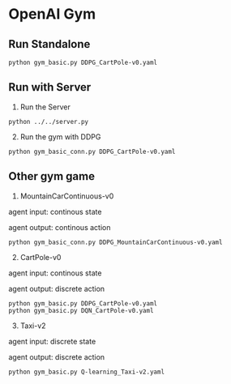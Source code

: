 # OpenAI Gym

## Run Standalone

```
python gym_basic.py DDPG_CartPole-v0.yaml
```

## Run with Server

1. Run the Server 

```
python ../../server.py
```

2. Run the gym with DDPG

```
python gym_basic_conn.py DDPG_CartPole-v0.yaml
```


## Other gym game

1. MountainCarContinuous-v0

agent input: continous state

agent output: continous action

```
python gym_basic_conn.py DDPG_MountainCarContinuous-v0.yaml
```

2. CartPole-v0

agent input: continous state

agent output: discrete action

```
python gym_basic.py DDPG_CartPole-v0.yaml
python gym_basic.py DQN_CartPole-v0.yaml
```

3. Taxi-v2

agent input: discrete state

agent output: discrete action

```
python gym_basic.py Q-learning_Taxi-v2.yaml
```



